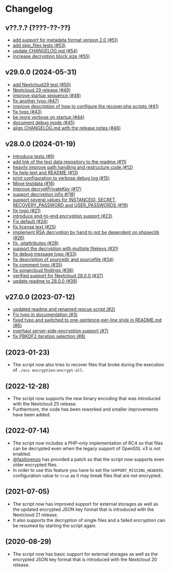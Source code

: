 # Changelog

## v??.?.? (????-??-??)

* [add support for metadata format version 2.0 (#51)](https://github.com/nextcloud/encryption-recovery-tools/pull/51)
* [add skip_files tests (#53)](https://github.com/nextcloud/encryption-recovery-tools/pull/53)
* [update CHANGELOG.md (#54)](https://github.com/nextcloud/encryption-recovery-tools/pull/54)
* [increase decryption block size (#55)](https://github.com/nextcloud/encryption-recovery-tools/pull/55)

## v29.0.0 (2024-05-31)

* [add Nextcloud29 test (#50)](https://github.com/nextcloud/encryption-recovery-tools/pull/50)
* [Nextcloud 29 release (#49)](https://github.com/nextcloud/encryption-recovery-tools/pull/49)
* [improve startup sequence (#48)](https://github.com/nextcloud/encryption-recovery-tools/pull/48)
* [fix another typo (#47)](https://github.com/nextcloud/encryption-recovery-tools/pull/47)
* [improve description of how to configure the recover.php scripts (#41)](https://github.com/nextcloud/encryption-recovery-tools/pull/41)
* [fix typo (#43)](https://github.com/nextcloud/encryption-recovery-tools/pull/43)
* [be more verbose on startup (#44)](https://github.com/nextcloud/encryption-recovery-tools/pull/44)
* [document debug mode (#45)](https://github.com/nextcloud/encryption-recovery-tools/pull/45)
* [align CHANGELOG.md with the release notes (#46)](https://github.com/nextcloud/encryption-recovery-tools/pull/46)

## v28.0.0 (2024-01-19)

* [Introduce tests (#9)](https://github.com/nextcloud/encryption-recovery-tools/pull/9)
* [add link of the test data repository to the readme (#11)](https://github.com/nextcloud/encryption-recovery-tools/pull/11)
* [heavily improve path handling and restructure code (#12)](https://github.com/nextcloud/encryption-recovery-tools/pull/12)
* [fix help text and README (#13)](https://github.com/nextcloud/encryption-recovery-tools/pull/13)
* [print configuration to verbose debug log (#15)](https://github.com/nextcloud/encryption-recovery-tools/pull/15)
* [Move testdata (#16)](https://github.com/nextcloud/encryption-recovery-tools/pull/16)
* [improve decryptPrivateKey (#17)](https://github.com/nextcloud/encryption-recovery-tools/pull/17)
* [support decryption infix #(18)](https://github.com/nextcloud/encryption-recovery-tools/pull/18)
* [support several values for INSTANCEID, SECRET, RECOVERY_PASSWORD and USER_PASSWORDS (#19)](https://github.com/nextcloud/encryption-recovery-tools/pull/19)
* [fix typo (#21)](https://github.com/nextcloud/encryption-recovery-tools/pull/21)
* [introduce end-to-end encryption support (#23)](https://github.com/nextcloud/encryption-recovery-tools/pull/23)
* [Fix default (#24)](https://github.com/nextcloud/encryption-recovery-tools/pull/24)
* [fix license text (#25)](https://github.com/nextcloud/encryption-recovery-tools/pull/25)
* [implement RSA decryption by hand to not be dependent on phpseclib (#26)](https://github.com/nextcloud/encryption-recovery-tools/pull/26)
* [fix .gitattributes (#28)](https://github.com/nextcloud/encryption-recovery-tools/pull/28)
* [support the decryption with multiple filekeys (#31)](https://github.com/nextcloud/encryption-recovery-tools/pull/31)
* [fix debug message typo (#33)](https://github.com/nextcloud/encryption-recovery-tools/pull/33)
* [fix description of sourcedir and sourcefile (#34)](https://github.com/nextcloud/encryption-recovery-tools/pull/34)
* [fix comment typo (#35)](https://github.com/nextcloud/encryption-recovery-tools/pull/35)
* [fix sonarcloud findings (#36)](https://github.com/nextcloud/encryption-recovery-tools/pull/36)
* [verified support for Nextcloud 28.0.0 (#37)](https://github.com/nextcloud/encryption-recovery-tools/pull/37)
* [update readme to 28.0.0 (#38)](https://github.com/nextcloud/encryption-recovery-tools/pull/38)

## v27.0.0 (2023-07-12)

* [updated readme and renamed rescue script (#2)](https://github.com/nextcloud/encryption-recovery-tools/pull/2)
* [Fix typo in documentation (#3)](https://github.com/nextcloud/encryption-recovery-tools/pull/3)
* [fixed typo and switched to one-sentence-per-line style in README.md (#6)](https://github.com/nextcloud/encryption-recovery-tools/pull/6)
* [overhaul server-side-encryption support (#7)](https://github.com/nextcloud/encryption-recovery-tools/pull/7)
* [fix PBKDF2 iteration selection (#8)](https://github.com/nextcloud/encryption-recovery-tools/pull/8)

## (2023-01-23)

* The script now also tries to recover files that broke during the execution of `./occ encryption:encrypt-all`.

## (2022-12-28)

* The script now supports the new binary encoding that was introduced with the Nextcloud 25 release.
* Furthermore, the code has been reworked and smaller improvements have been added.

## (2022-07-14)

* The script now includes a PHP-only implementation of RC4 so that files can be decrypted even when the legacy support of OpenSSL v3 is not enabled.
* [@fastlorenzo](https://github.com/fastlorenzo) has provided a patch so that the script now supports even older encrypted files.
* In order to use this feature you have to set the `SUPPORT_MISSING_HEADERS` configuration value to `true` as it may break files that are not encrypted.

## (2021-07-05)

* The script now has improved support for external storages as well as the updated encrypted JSON key format that is introduced with the Nextcloud 21 release.
* It also supports the decryption of single files and a failed encryption can be resumed by starting the script again.

## (2020-08-29)

* The script now has basic support for external storages as well as the encrypted JSON key format that is introduced with the Nextcloud 20 release.
